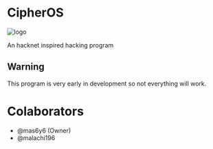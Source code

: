 # CipherOS

![logo](https://github.com/mas6y6/CipherOS/blob/main/logos/logo.png)

An hacknet inspired hacking program
## Warning
This program is very early in development so not everything will work.

# Colaborators
+ @mas6y6 (Owner)
+ @malachi196
